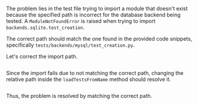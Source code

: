 The problem lies in the test file trying to import a module that doesn't exist because the specified path is incorrect for the database backend being tested. A `ModuleNotFoundError` is raised when trying to import `backends.sqlite.test_creation`. 

The correct path should match the one found in the provided code snippets, specifically `tests/backends/mysql/test_creation.py`.

Let's correct the import path.

```python

```

Since the import fails due to not matching the correct path, changing the relative path inside the `loadTestsFromName` method should resolve it.

```python

```

Thus, the problem is resolved by matching the correct path.
